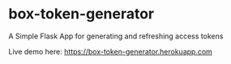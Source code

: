 box-token-generator
===================

A Simple Flask App for generating and refreshing access tokens

Live demo here: https://box-token-generator.herokuapp.com
